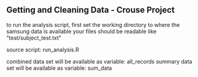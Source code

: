 ## Getting and Cleaning Data - Crouse Project

to run the analysis script, first set the working directory to where the samsung data is available
your files should be readable like "test/subject_test.txt"

source script: run_analysis.R

combined data set will be available as variable: all_records
summary data set will be available as variable: sum_data

